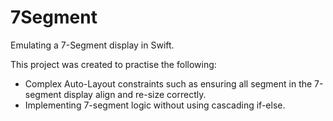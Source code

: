# 7Segment

Emulating a 7-Segment display in Swift.

This project was created to practise the following:

* Complex Auto-Layout constraints such as ensuring all segment in the 7-segment display align and re-size correctly.
* Implementing 7-segment logic without using cascading if-else.
